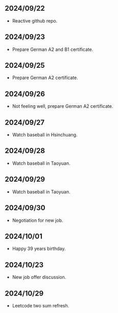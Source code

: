 ## 2024/09/22 ##
* Reactive github repo.
## 2024/09/23 ##
* Prepare German A2 and B1 certificate.
## 2024/09/25 ##
* Prepare German A2 certificate.
## 2024/09/26 ##
* Not feeling well, prepare German A2 certificate.
## 2024/09/27 ##
* Watch baseball in Hsinchuang.
## 2024/09/28 ##
* Watch baseball in Taoyuan.
## 2024/09/29 ##
* Watch baseball in Taoyuan.
## 2024/09/30 ##
* Negotiation for new job.
## 2024/10/01 ##
* Happy 39 years birthday.
## 2024/10/23 ##
* New job offer discussion.
## 2024/10/29 ##
* Leetcode two sum refresh.
